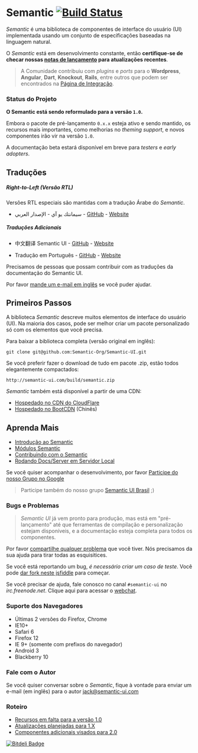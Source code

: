 # Semantic [![Build Status](https://travis-ci.org/Semantic-Org/Semantic-UI.svg?branch=master)](https://travis-ci.org/Semantic-Org/Semantic-UI)

*Semantic* é uma biblioteca de componentes de interface do usuário (UI) implementada usando um conjunto de especificações baseadas na linguagem natural.

O *Semantic* está em desenvolvimento constante, então **certifique-se de checar nossas [notas de lançamento](https://github.com/Semantic-Org/Semantic-UI/blob/master/RELEASE%20NOTES.md) para atualizações recentes**.

> A Comunidade contribuiu com *plugins* e *ports* para o **Wordpress**, **Angular**, **Dart**, **Knockout**, **Rails**, entre outros que podem ser encontrados na [Página de Integração](https://github.com/Semantic-Org/Semantic-UI/wiki/Integration).

### Status do Projeto

**O Semantic está sendo reformulado para a versão `` 1.0 ``.**

Embora o pacote de pré-lançamento ``0.x.x`` esteja ativo e sendo mantido, os recursos mais importantes, como melhorias no *theming support*, e novos componentes irão vir na versão ``1.0``.

A documentação beta estará disponível em breve para *testers* e *early adopters*.

## Traduções

##### Right-to-Left (Versão RTL)

Versões RTL especiais são mantidas com a tradução Árabe do *Semantic*.

* سيمانتك يو آي - الإصدار العربي - [GitHub](https://github.com/Semantic-Org/Semantic-UI-ar) - [Website](http://semantic-ui.me/)

##### Traduções Adicionais
* 中文翻译 Semantic UI - [GitHub](https://github.com/Semantic-Org/Semantic-UI-zh) - [Website](http://zh.semantic-ui.com/)

* Tradução em Português - [GitHub](https://github.com/Semantic-Org/Semantic-UI-pt-br) - [Website](http://br.semantic-ui.com/)

Precisamos de pessoas que possam contribuir com as traduções da documentação do Semantic UI.

Por favor [mande um e-mail em inglês](mailto:jack@semantic-ui.com) se você puder ajudar.

## Primeiros Passos

A biblioteca *Semantic* descreve muitos elementos de interface do usuário (UI). Na maioria dos casos, pode ser melhor criar um pacote personalizado só com os elementos que você precisa.

Para baixar a biblioteca completa (versão original em inglês):

    git clone git@github.com:Semantic-Org/Semantic-UI.git

Se você preferir fazer o download de tudo em pacote .zip, estão todos elegantemente compactados:

    http://semantic-ui.com/build/semantic.zip

*Semantic* também está disponível a partir de uma CDN:

* [Hospedado no CDN do CloudFlare](http://cdnjs.com/libraries/semantic-ui/)
* [Hospedado no BootCDN](http://open.bootcss.com/semantic-ui/) (Chinês)

## Aprenda Mais

* [Introdução ao Semantic](http://br.semantic-ui.com/introduction.html)
* [Módulos Semantic](http://br.semantic-ui.com/module.html)
* [Contribuindo com o Semantic](http://br.semantic-ui.com/project/contributing.html)
* [Rodando Docs/Server em Servidor Local](http://br.semantic-ui.com/project/development)

Se você quiser acompanhar o desenvolvimento, por favor [Participe do nosso Grupo no Google](https://groups.google.com/forum/?hl=en#!forum/semantic-ui)
> Participe também do nosso grupo [Semantic UI Brasil](https://www.facebook.com/groups/suibrasil/) ;)

### Bugs e Problemas

> *Semantic UI* já vem pronto para produção, mas está em "pré-lançamento" até que ferramentas de compilação e personalização estejam disponíveis, e a documentação esteja completa para todos os componentes.

Por favor [compartilhe qualquer problema](https://github.com/Semantic-Org/Semantic-UI/issues?state=open) que você tiver. Nós precisamos da sua ajuda para tirar todas as esquisitices.

Se você está reportando um bug, *é necessário criar um caso de teste*. Você pode [dar fork neste jsfiddle](http://jsfiddle.net/Vbr9d/42/) para começar.

Se você precisar de ajuda, fale conosco no canal `#semantic-ui` no *irc.freenode.net*.  Clique aqui para acessar o [webchat](http://webchat.freenode.net/?randomnick=1&channels=%23semantic-ui&prompt=1&uio=OT10cnVlJjExPTEyMwb9).

### Suporte dos Navegadores

* Últimas 2 versões do Firefox, Chrome
* IE10+
* Safari 6
* Firefox 12
* IE 9+ (somente com prefixos do navegador)
* Android 3
* Blackberry 10

### Fale com o Autor

Se você quiser conversar sobre o *Semantic*, fique à vontade para enviar um e-mail (em inglês) para o autor [jack@semantic-ui.com](mailto:jack@semantic-ui.com)

### Roteiro
* [Recursos em falta para a versão 1.0](https://github.com/Semantic-Org/Semantic-UI/issues?direction=desc&milestone=1&page=1&sort=updated&state=open)
* [Atualizações planejadas para 1.X](https://github.com/Semantic-Org/Semantic-UI/issues?direction=desc&milestone=2&page=1&sort=updated&state=open)
* [Componentes adicionais visados para 2.0](https://github.com/Semantic-Org/Semantic-UI/issues?direction=desc&labels=&milestone=3&page=1&sort=updated&state=open)


[![Bitdeli Badge](https://d2weczhvl823v0.cloudfront.net/Semantic-Org/semantic-ui/trend.png)](https://bitdeli.com/free "Bitdeli Badge")